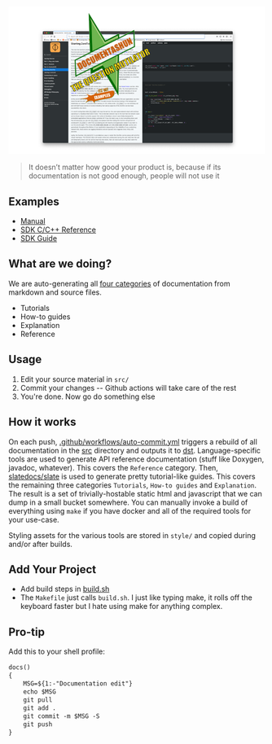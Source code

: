 ![Try our extra BIG-ASS Manual. Now with more... MARKDOWN](./artwork/hero.png)

> It doesn’t matter how good your product is, because if its documentation is not good enough, people will not use it

## Examples

  - [Manual](http://10.6.6.250:8000/guides/manual/manual.html)
  - [SDK C/C++ Reference](http://10.6.6.250:8000/reference/libzt-c/html/ZeroTierSockets_8h.html)
  - [SDK Guide](http://10.6.6.250:8000/guides/libzt/#getting-started)

## What are we doing?

We are auto-generating all [four categories](https://diataxis.fr/introduction/) of documentation from markdown and source files.

- Tutorials
- How-to guides
- Explanation
- Reference

## Usage

 1. Edit your source material in `src/`
 2. Commit your changes -- Github actions will take care of the rest
 3. You're done. Now go do something else

## How it works

On each push, [.github/workflows/auto-commit.yml](.github/workflows/auto-commit.yml) triggers a rebuild of all documentation in the [src](./src) directory and outputs it to [dst](./dst). Language-specific tools are used to generate API reference documentation (stuff like Doxygen, javadoc, whatever). This covers the `Reference` category. Then, [slatedocs/slate](https://github.com/slatedocs/slate) is used to generate pretty tutorial-like guides. This covers the remaining three categories `Tutorials`, `How-to guides` and `Explanation`. The result is a set of trivially-hostable static html and javascript that we can dump in a small bucket somewhere. You can manually invoke a build of everything using `make` if you have docker and all of the required tools for your use-case.

Styling assets for the various tools are stored in `style/` and copied during and/or after builds.

## Add Your Project

 - Add build steps in [build.sh](./build.sh)
 - The `Makefile` just calls `build.sh`. I just like typing make, it rolls off the keyboard faster but I hate using make for anything complex.

## Pro-tip

Add this to your shell profile:

```
docs()
{
	MSG=${1:-"Documentation edit"}
	echo $MSG
	git pull
	git add .
	git commit -m $MSG -S
	git push
}
```
